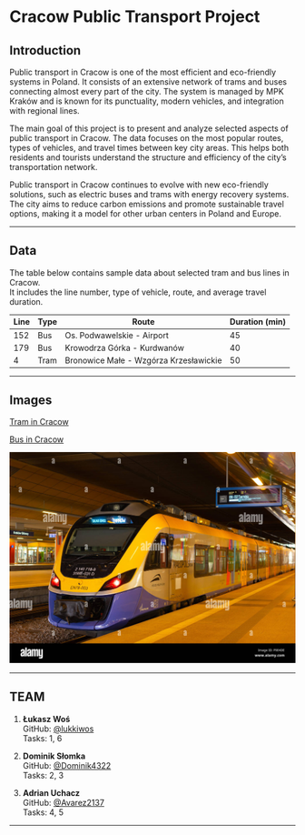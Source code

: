 # Cracow Public Transport Project


## Introduction


Public transport in Cracow is one of the most efficient and eco-friendly systems in Poland. It consists of an extensive network of trams and buses connecting almost every part of the city. The system is managed by MPK Kraków and is known for its punctuality, modern vehicles, and integration with regional lines.

The main goal of this project is to present and analyze selected aspects of public transport in Cracow. The data focuses on the most popular routes, types of vehicles, and travel times between key city areas. This helps both residents and tourists understand the structure and efficiency of the city’s transportation network.

Public transport in Cracow continues to evolve with new eco-friendly solutions, such as electric buses and trams with energy recovery systems. The city aims to reduce carbon emissions and promote sustainable travel options, making it a model for other urban centers in Poland and Europe.

---


## Data


The table below contains sample data about selected tram and bus lines in Cracow.  
It includes the line number, type of vehicle, route, and average travel duration.

| Line    | Type     | Route                                      | Duration (min)  |
|---------|----------|--------------------------------------------|-----------------|
| 152     | Bus      | Os. Podwawelskie - Airport                 | 45              |
| 179     | Bus      | Krowodrza Górka - Kurdwanów                | 40              |
| 4       | Tram     | Bronowice Małe - Wzgórza Krzesławickie     | 50              |

---


## Images


[Tram in Cracow](https://upload.wikimedia.org/wikipedia/commons/thumb/9/9d/Krk_bombardier_ngt6_2037_filharmonia.jpg/330px-Krk_bombardier_ngt6_2037_filharmonia.jpg)

[Bus in Cracow](https://www.shutterstock.com/image-photo/cracow-poland-april-25-2018-260nw-1109630087.jpg)

![Train in Cracow](./Image/train.jpg)


---

## TEAM

1. **Łukasz Woś**  
   GitHub: [@lukkiwos](https://github.com/lukkiwos)  
   Tasks: 1, 6

2. **Dominik Słomka**  
   GitHub: [@Dominik4322](https://github.com/Dominik4322)  
   Tasks: 2, 3

3. **Adrian Uchacz**  
   GitHub: [@Avarez2137](https://github.com/Avarez2137)  
   Tasks: 4, 5

---
